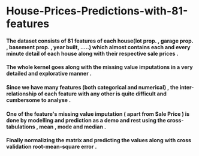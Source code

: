 # House-Prices-Predictions-with-81-features

#### The dataset consists of 81 features of each house(lot prop. , garage prop. , basement prop. , year built, .....) which almost contains each and every minute detail of each house along with their respective sale prices .
#### The whole kernel goes along with the missing value imputations in a very detailed and explorative manner .
#### Since we have many features (both categorical and numerical) , the inter-relationship of each feature with any other is quite difficult and cumbersome to analyse .
#### One of the feature's missing value imputation ( apart from Sale Price ) is done by modelling and prediction as a demo and rest using the cross-tabulations , mean , mode and median .
#### Finally normalizing the matrix and predicting the values along with cross validation root-mean-square error .
